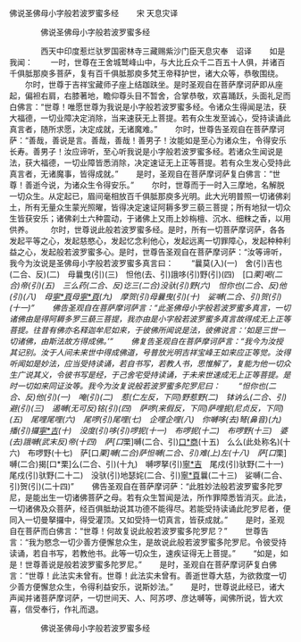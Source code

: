  佛说圣佛母小字般若波罗蜜多经
　　宋 天息灾译




　　　　佛说圣佛母小字般若波罗蜜多经

　　　　西天中印度惹烂驮罗国密林寺三藏赐紫沙门臣天息灾奉　诏译
　　如是我闻：
　　一时，世尊在王舍城鹫峰山中，与大比丘众千二百五十人俱，并诸百千俱胝那庾多菩萨，复有百千俱胝那庾多梵王帝释护世，诸大众等，恭敬围绕。
　　尔时，世尊于吉祥宝藏师子座上结跏趺坐。是时圣观自在菩萨摩诃萨即从座起，偏袒右肩，右膝著地，瞻仰尊头目不暂舍，合掌恭敬，欢喜踊跃，头面礼足而白佛言：“世尊！唯愿世尊为我说是小字般若波罗蜜多经。令诸众生得闻是法，获大福德，一切业障决定消除，当来速获无上菩提。若有众生发至诚心，受持读诵此真言者，随所求愿，决定成就，无诸魔难。”
　　尔时，世尊告圣观自在菩萨摩诃萨：“善哉，善说是言。善哉，善哉！善男子！汝能如是至心为诸众生，令得安乐长寿。善男子！汝应谛听，至心听我说是小字般若波罗蜜多经。若诸众生闻说是法，获大福德，一切业障皆悉消除，决定速证无上正等菩提。若有众生发心受持此真言者，无诸魔事，皆得成就。”
　　是时，圣观自在菩萨摩诃萨复白佛言：“世尊！善逝今说，为诸众生令得安乐。”
　　尔时，世尊而于一时入三摩地，名解脱一切众生。从定起已，眉间毫相放百千俱胝那庾多光明。此大光明普照一切诸佛刹土，所有无量众生蒙光照曜，皆得决定速证阿耨多罗三藐三菩提；所有地狱一切众生皆获安乐；诸佛刹土六种震动，于诸佛上又雨上妙栴檀、沉水、细粖之香，以用供养。
　　尔时，世尊说此般若波罗蜜多经。是时，所有一切菩萨摩诃萨，各各发起平等之心，发起慈愍心，发起忆念利他心，发起远离一切罪障心，发起种种利益之心，发起般若波罗蜜多心。是时，世尊告圣观自在菩萨摩诃萨：“汝等谛听，我今为汝说是圣佛母小字般若波罗蜜多真言曰：
　　“曩莫(入)(一)　舍(引)吉也(二合、反)(二)　母曩曳(引)(三)　怛他(去、引)誐哆(引)野(引)(四)　[口*栗]喝(二合)帝(引)(五)　三么药(二合、反)讫三(二合)没驮(引)野(六)　怛你也(二合、反)他(引)(八)　母[寧*頁](引)母[寧*頁](引)(九)　摩贺(引)母曩曳(引)(十)　娑嚩(二合、引)贺(引)(十一)”
　　佛告圣观自在菩萨摩诃萨言：“此圣佛母小字般若波罗蜜多真言，一切诸佛由是得阿耨多罗三藐三菩提，我亦由是小字般若波罗蜜多真言故得成无上正等菩提。往昔有佛亦名释迦牟尼如来，于彼佛所闻说是法，彼佛说言：‘如是三世一切诸佛，由斯法故方得成佛。’”
　　佛复告圣观自在菩萨摩诃萨言：“我今为汝授其记别。汝于人间未来世中得成佛道，号普放光明吉祥宝峰王如来应正等觉。汝得听闻如是妙法，应当受持读诵，若自书写，若教人书，思惟解了，复能为他一切众生广说其义，令彼书写是经，于己舍宅受持读诵，于未来世速成无上正等菩提。是时一切如来同证汝等。我今为汝复说般若波罗蜜多陀罗尼曰：
　　“怛你也(二合、反)他(引)(一)　唵(引)(二)　惹(仁左反，下同)野惹野(二)　钵讷么(二合、引)避(引)(三)　遏嚩(无可反)铭(引)(四)　萨啰(来假反，下同)萨哩抳(尼贞反，下同)(五)　尾哩尾哩(六)　尾啰(引)尾哩(七)　企哩企哩(八)　你嚩哆(去)弩(鼻音)(九)　播(引)攞[寧*吉](宁吉反)(十)　没度(引)哆(引)啰抳(十一)　布啰抳(十二)　布啰野(十三)　婆(去)誐嚩(武末反)帝(十四)　萨[口*栗]嚩(二合、引)[口*商](引)(十五)　么么(此处称名)(十六)　布啰野(十七)　萨[口*栗]嚩(二合)萨怛嚩(二合、引)难(上)左(十八)　萨[口*栗]嚩(二合)揭[口*栗]么(二合、引)(十九)　嚩啰拏(引)[寧*吉](二十)　尾戍(引)驮野(二十一)　尾戍(引)驮野(二十二)　没驮(引)地瑟姹(二合、引)[寧*頁](引)曩(二十三)　娑嚩(二合、引)贺(引)(二十四)”
　　佛告圣观自在菩萨摩诃萨：“此胜妙法般若波罗蜜多陀罗尼，是能出生一切诸佛菩萨之母。若有众生暂闻是法，所作罪障悉皆消灭。此法，一切诸佛及众菩萨，经百俱胝劫说其功德不能得尽。若能受持读诵此陀罗尼者，便同入一切曼拏攞中，得受灌顶。又如受持一切真言，皆获成就。”
　　是时，圣观自在菩萨而白佛言：“世尊！何故复说此般若波罗蜜多陀罗尼？”
　　世尊告言：“我为愍念一切少善方便懈怠众生，是故说此般若波罗蜜多陀罗尼。令彼受持读诵，若自书写，若教他书。此等一切众生，速疾证得无上菩提。”
　　“如是，如是！世尊善说是般若波罗蜜多陀罗尼。”
　　是时，圣观自在菩萨摩诃萨复白佛言：“世尊！此法实未曾有。世尊！此法实未曾有。善逝世尊大慈，为欲救度一切少善方便懈怠众生，令得利益安乐，说斯妙法。”
　　是时，世尊说此经已，诸大声闻并诸菩萨摩诃萨，一切世间天、人、阿苏啰、彦达嚩等，闻佛所说，皆大欢喜，信受奉行，作礼而退。

　　　　佛说圣佛母小字般若波罗蜜多经


